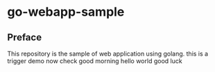 # go-webapp-sample



## Preface
This repository is the sample of web application using golang.
this is a trigger demo
now check
good morning
hello world
good luck
